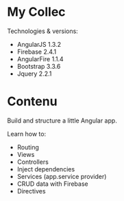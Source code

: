 My Collec
========================

Technologies & versions:
- AngularJS 1.3.2
- Firebase 2.4.1
- AngularFire 1.1.4
- Bootstrap 3.3.6
- Jquery 2.2.1

Contenu
========================
Build and structure a little Angular app.

Learn how to:
- Routing
- Views
- Controllers
- Inject dependencies
- Services (app.service provider)
- CRUD data with Firebase
- Directives